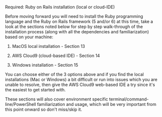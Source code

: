 Required: Ruby on Rails installation (local or cloud-IDE)

Before moving forward you will need to install the Ruby programming language and the Ruby on Rails framework (5 and/or 6) at this time, take a look at the sections noted below for step by step walk-through of the installation process (along with all the dependencies and familiarization) based on your machine:

1) MacOS local installation - Section 13

2) AWS Cloud9 (cloud-based IDE) - Section 14

3) Windows installation - Section 15

You can choose either of the 3 options above and if you find the local installations (Mac or Windows) a bit difficult or run into issues which you are unable to resolve, then give the AWS Cloud9 web-based IDE a try since it's the easiest to get started with.

These sections will also cover environment specific terminal/command-line/PowerShell familiarization and usage, which will be very important from this point onward so don't miss/skip it. 